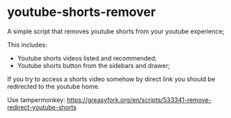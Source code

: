 # youtube-shorts-remover

A simple script that removes youtube shorts from your youtube experience;

This includes:

* Youtube shorts videos listed and recommended;
* Youtube shorts button from the sidebars and drawer;

If you try to access a shorts video somehow by direct link you should be redirected to the youtube home.

Use tampermonkey:
https://greasyfork.org/en/scripts/533341-remove-redirect-youtube-shorts
